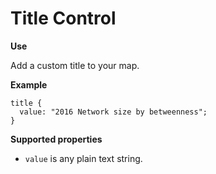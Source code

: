 # Title Control

**Use**

Add a custom title to your map.

**Example**

```
title {
  value: "2016 Network size by betweenness";
}
```

**Supported properties**

* `value` is any plain text string.
